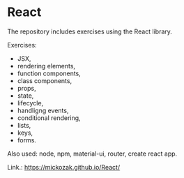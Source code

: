 # React

The repository includes exercises using the React library.

Exercises:

- JSX,
- rendering elements,
- function components,
- class components,
- props,
- state,
- lifecycle,
- handligng events,
- conditional rendering,
- lists,
- keys,
- forms.

Also used: node, npm, material-ui, router, create react app.

Link.: https://mickozak.github.io/React/
